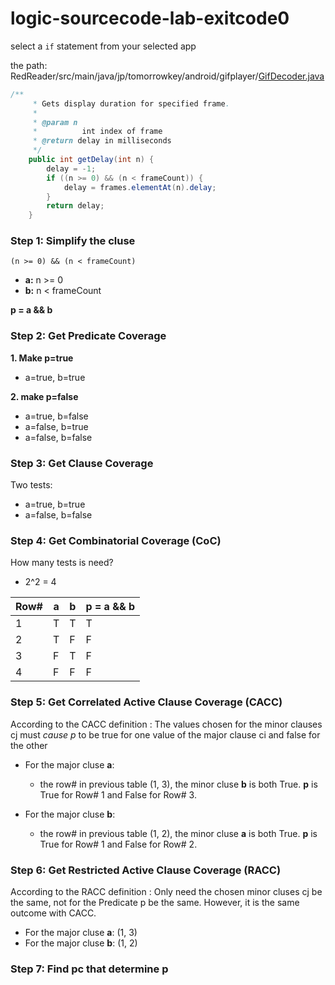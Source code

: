 # logic-sourcecode-lab-exitcode0

select a `if` statement from your selected app

the path: RedReader/src/main/java/jp/tomorrowkey/android/gifplayer/[GifDecoder.java](https://github.com/QuantumBadger/RedReader/blob/8dd409f781c3613bd8b0f9b3f8f32fe0aa180db3/src/main/java/jp/tomorrowkey/android/gifplayer/GifDecoder.java)

```java
/**
	 * Gets display duration for specified frame.
	 *
	 * @param n
	 *          int index of frame
	 * @return delay in milliseconds
	 */
	public int getDelay(int n) {
		delay = -1;
		if ((n >= 0) && (n < frameCount)) {
			delay = frames.elementAt(n).delay;
		}
		return delay;
	}
```
### Step 1: Simplify the cluse
`(n >= 0) && (n < frameCount)`
* **a:** n >= 0
* **b:** n < frameCount

**p = a && b**


### Step 2: Get Predicate Coverage
**1. Make p=true**
* a=true, b=true

**2. make p=false**
* a=true, b=false
* a=false, b=true
* a=false, b=false


### Step 3: Get Clause Coverage
Two tests:
* a=true, b=true
* a=false, b=false


### Step 4: Get Combinatorial Coverage (CoC)
How many tests is need?
* 2^2 = 4

| Row# | a  | b  | p = a && b |
| ---- | -- | -- | -- |
| 1    | T  | T  | T  |
| 2    | T  | F  | F  |
| 3    | F  | T  | F  |
| 4    | F  | F  | F  |

### Step 5: Get Correlated Active Clause Coverage (CACC)
According to the CACC definition : The values chosen for the minor clauses cj must *cause p* to be true for one value of the major clause ci and false for the other
* For the major cluse **a**:
  - the row# in previous table (1, 3), the minor cluse **b** is both True. **p** is True for Row# 1 and False for Row# 3.

* For the major cluse **b**:
  - the row# in previous table (1, 2), the minor cluse **a** is both True. **p** is True for Row# 1 and False for Row# 2.

### Step 6: Get Restricted Active Clause Coverage (RACC)
According to the RACC definition : Only need the chosen minor cluses cj be the same, not for the Predicate p be the same.
However, it is the same outcome with CACC.
* For the major cluse **a**: (1, 3)
* For the major cluse **b**: (1, 2)

### Step 7: Find pc that determine p
